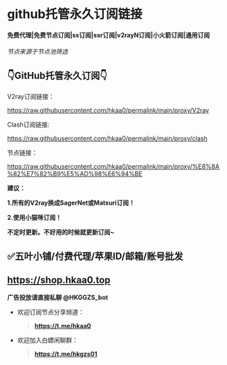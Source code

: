 # github托管永久订阅链接
#### 免费代理|免费节点订阅|ss订阅|ssr订阅|v2rayN订阅|小火箭订阅|通用订阅

*节点来源于节点池筛选*

## 👇GitHub托管永久订阅👇
<a>V2ray订阅链接：

https://raw.githubusercontent.com/hkaa0/permalink/main/proxy/V2ray

Clash订阅链接:

https://raw.githubusercontent.com/hkaa0/permalink/main/proxy/clash

节点链接：

https://raw.githubusercontent.com/hkaa0/permalink/main/proxy/%E8%8A%82%E7%82%B9%E5%AD%98%E6%94%BE</a>

<b>建议：

1.所有的V2ray换成SagerNet或Matsuri订阅！

2.使用小猫咪订阅！</b>                      

**不定时更新。不好用的时候就更新订阅~**

✅五叶小铺/付费代理/苹果ID/邮箱/账号批发
-
 https://shop.hkaa0.top
-
**广告投放请直接私聊 @HKGGZS_bot**

- 欢迎订阅节点分享频道：
  >**https://t.me/hkaa0**

- 欢迎加入白嫖闲聊群：
  >**https://t.me/hkgzs01**
